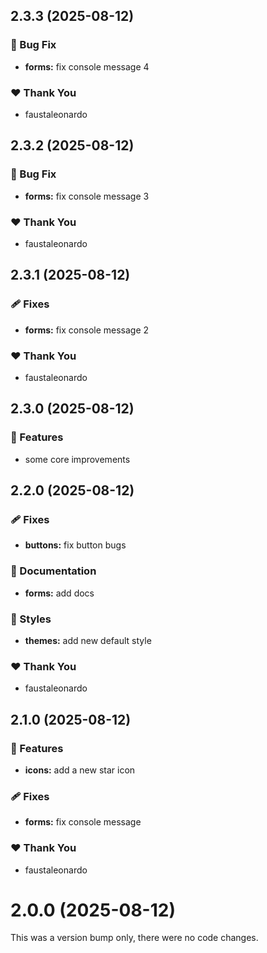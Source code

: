 ## 2.3.3 (2025-08-12)

### 🐛 Bug Fix

- **forms:** fix console message 4

### ❤️ Thank You

- faustaleonardo

## 2.3.2 (2025-08-12)

### 🐛 Bug Fix

- **forms:** fix console message 3

### ❤️ Thank You

- faustaleonardo

## 2.3.1 (2025-08-12)

### 🩹 Fixes

- **forms:** fix console message 2

### ❤️ Thank You

- faustaleonardo

## 2.3.0 (2025-08-12)

### 🚀 Features

- some core improvements

## 2.2.0 (2025-08-12)

### 🩹 Fixes

- **buttons:** fix button bugs

### 📖 Documentation

- **forms:** add docs

### 🎨 Styles

- **themes:** add new default style

### ❤️ Thank You

- faustaleonardo

## 2.1.0 (2025-08-12)

### 🚀 Features

- **icons:** add a new star icon

### 🩹 Fixes

- **forms:** fix console message

### ❤️ Thank You

- faustaleonardo

# 2.0.0 (2025-08-12)

This was a version bump only, there were no code changes.